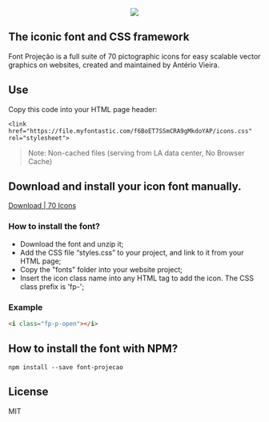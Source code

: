 <p align="center"><a href="https://github.com/uni-projecao" target="_blank"><img src="https://raw.githubusercontent.com/uni-projecao/font-projecao/master/font-projecao.png"></a></p>

## The iconic font and CSS framework

Font Projeção is a full suite of 70 pictographic icons for easy scalable vector graphics on websites, created and maintained by Antério Vieira.

## Use

Copy this code into your HTML page header:

`<link href="https://file.myfontastic.com/f6BoET7SSmCRA9gMkdoYAP/icons.css" rel="stylesheet">`

> Note: Non-cached files (serving from LA data center, No Browser Cache)

## Download and install your icon font manually.

[Download | 70 Icons](http://app.fontastic.me/download/font/f6BoET7SSmCRA9gMkdoYAP/)

### How to install the font?

- Download the font and unzip it;
- Add the CSS file “styles.css” to your project, and link to it from your HTML page;
- Copy the "fonts" folder into your website project;
- Insert the icon class name into any HTML tag to add the icon. The CSS class prefix is 'fp-';

### Example

```html
<i class="fp-p-open"></i>
```

## How to install the font with NPM?

`npm install --save font-projecao`

## License

MIT
